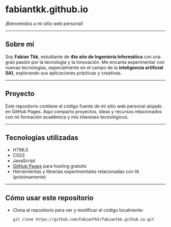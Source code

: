 # fabiantkk.github.io

¡Bienvenidos a mi sitio web personal!

---

## Sobre mí

Soy **Fabian Tkk**, estudiante de **4to año de Ingeniería Informática** con una gran pasión por la tecnología y la innovación. Me encanta experimentar con nuevas tecnologías, especialmente en el campo de la **inteligencia artificial (IA)**, explorando sus aplicaciones prácticas y creativas.

---

## Proyecto

Este repositorio contiene el código fuente de mi sitio web personal alojado en GitHub Pages. Aquí comparto proyectos, ideas y recursos relacionados con mi formación académica y mis intereses tecnológicos.

---

## Tecnologías utilizadas

- HTML5  
- CSS3  
- JavaScript  
- [GitHub Pages](https://pages.github.com/) para hosting gratuito  
- Herramientas y librerías experimentales relacionadas con IA (próximamente)

---

## Cómo usar este repositorio

- Clona el repositorio para ver y modificar el código localmente:
  ```bash
  git clone https://github.com/FabianTkk/fabiantkk.github.io.git

